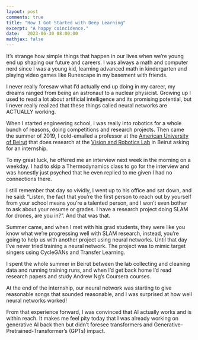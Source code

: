 ```yaml
---
layout: post
comments: true
title: "How I Got Started with Deep Learning"
excerpt: "A happy coincidence."
date:   2023-06-30 08:00:00
mathjax: false
---
```


It’s strange how simple things that happen in our lives when we’re young end up shaping our future and careers. I was always a math and computer nerd since I was a young kid, learning advanced math in kindergarten and playing video games like Runescape in my basement with friends.

I never really foresaw what I’d actually end up doing in my career, my dreams ranged from being an astronaut to a nuclear physicist. Growing up I used to read a lot about artificial intelligence and its promising potential, but I never really realized that these things called neural networks are ACTUALLY working.

When I started engineering school, I was really into robotics for a whole bunch of reasons, doing competitions and research projects. Then came the summer of 2019, I cold-emailed a professor at the [American University of Beirut](https://www.aub.edu.lb/) that does research at the [Vision and Robotics Lab](https://sites.aub.edu.lb/vrlab/) in Beirut asking for an internship.

To my great luck, he offered me an interview next week in the morning on a weekday. I had to skip a Thermodynamics class to go for the interview and was honestly just psyched that he even replied to me given I had no connections there.

I still remember that day so vividly, I went up to his office and sat down, and he said: “Listen, the fact that you’re the first person to reach out by yourself from your school means you’re a talented person, and I won’t even bother to ask about your resume or grades. I have a research project doing SLAM for drones, are you in?”. And that was that.

Summer came, and when I met with his grad students, they were like you know what we’re progressing well with SLAM research, instead, you’re going to help us with another project using neural networks. Until that day I’ve never tried training a neural network. The project was to mimic target singers using CycleGANs and Transfer Learning.

I spent the whole summer in Beirut between the lab collecting and cleaning data and running training runs, and when I’d get back home I’d read research papers and study Andrew Ng’s Coursera courses.

At the end of the internship, our neural network was starting to give reasonable songs that sounded reasonable, and I was surprised at how well neural networks worked!

From that experience forward, I was convinced that AI actually works and is within reach. It makes me feel pity today that I was already working on generative AI back then but didn’t foresee transformers and Generative-Pretrained-Transformer’s (GPTs) impact.